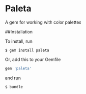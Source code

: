 # Paleta

A gem for working with color palettes

##Installation

To install, run

    $ gem install paleta
	
Or, add this to your Gemfile

``` ruby
gem 'paleta'
```

and run

    $ bundle